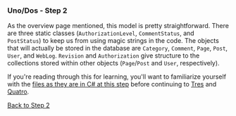 ### Uno/Dos - Step 2

As the overview page mentioned, this model is pretty straightforward.  There are three static classes
(`AuthorizationLevel`, `CommentStatus`, and `PostStatus`) to keep us from using magic strings in the code.  The objects
that will actually be stored in the database are `Category`, `Comment`, `Page`, `Post`, `User`, and `WebLog`.
`Revision` and `Authorization` give structure to the collections stored within other objects (`Page`/`Post` and
`User`, respectively).

If you're reading through this for learning, you'll want to familiarize yourself with the
[files as they are in C# at this step](https://github.com/danieljsummers/FromObjectsToFunctions/tree/step-2/src/1-AspNetCore-CSharp/Entities)
before continuing to [Tres](tres.html) and [Quatro](quatro.html).

[Back to Step 2](../step2)
